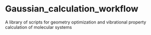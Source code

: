# Gaussian_calculation_workflow
A library of scripts for geometry optimization and vibrational property calculation of molecular systems
